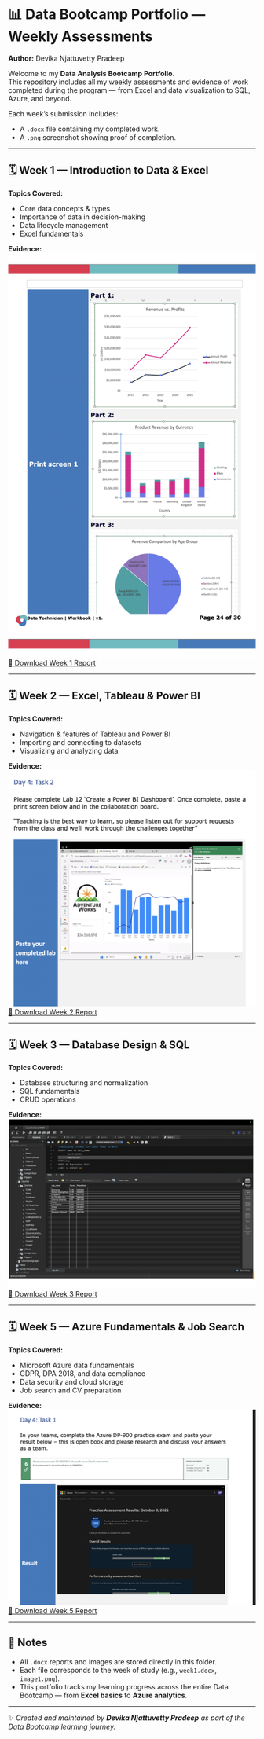 # 📊 Data Bootcamp Portfolio — Weekly Assessments  
**Author:** Devika Njattuvetty Pradeep  

Welcome to my **Data Analysis Bootcamp Portfolio**.  
This repository includes all my weekly assessments and evidence of work completed during the program — from Excel and data visualization to SQL, Azure, and beyond.

Each week’s submission includes:  
- A `.docx` file containing my completed work.  
- A `.png` screenshot showing proof of completion.

---

## 🗓️ Week 1 — Introduction to Data & Excel  

**Topics Covered:**  
- Core data concepts & types  
- Importance of data in decision-making  
- Data lifecycle management  
- Excel fundamentals  

**Evidence:**  
![Week 1 Screenshot](image1.png)  
[📄 Download Week 1 Report](week1.docx)

---

## 🗓️ Week 2 — Excel, Tableau & Power BI  

**Topics Covered:**  
- Navigation & features of Tableau and Power BI  
- Importing and connecting to datasets  
- Visualizing and analyzing data  

**Evidence:**  
![Week 2 Screenshot](image2.png)  
[📄 Download Week 2 Report](week2.docx)

---

## 🗓️ Week 3 — Database Design & SQL  

**Topics Covered:**  
- Database structuring and normalization  
- SQL fundamentals  
- CRUD operations  

**Evidence:**  
![Week 3 Screenshot](image3.png)  
[📄 Download Week 3 Report](week3.docx)

---

## 🗓️ Week 5 — Azure Fundamentals & Job Search  

**Topics Covered:**  
- Microsoft Azure data fundamentals  
- GDPR, DPA 2018, and data compliance  
- Data security and cloud storage  
- Job search and CV preparation  

**Evidence:**  
![Week 5 Screenshot](image5.png)  
[📄 Download Week 5 Report](week5.docx)

---

## 🧠 Notes  

- All `.docx` reports and images are stored directly in this folder.  
- Each file corresponds to the week of study (e.g., `week1.docx`, `image1.png`).  
- This portfolio tracks my learning progress across the entire Data Bootcamp — from **Excel basics** to **Azure analytics**.

---

✨ *Created and maintained by **Devika Njattuvetty Pradeep** as part of the Data Bootcamp learning journey.*

